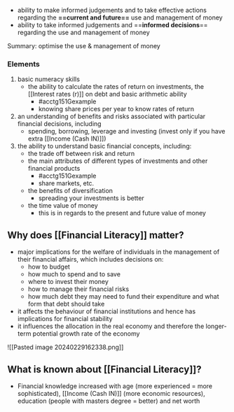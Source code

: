 - ability to make informed judgements and to take effective actions regarding the **==current and future==** use and management of money
- ability to take informed judgements and ==**informed decisions**== regarding the use and management of money

Summary: optimise the use & management of money

### Elements
1. basic numeracy skills
	- the ability to calculate the rates of return on investments, the [[Interest rates (r)]] on debt and basic arithmetic ability
		- #acctg151Gexample
		- knowing share prices per year to know rates of return
2. an understanding of benefits and risks associated with particular financial decisions, including
	- spending, borrowing, leverage and investing (invest only if you have extra [[Income (Cash IN)]])
3. the ability to understand basic financial concepts, including:
	- the trade off between risk and return
	- the main attributes of different types of investments and other financial products
		- #acctg151Gexample
		- share markets, etc.
	- the benefits of diversification
		- spreading your investments is better
	- the time value of money
		- this is in regards to the present and future value of money


## Why does [[Financial Literacy]] matter?
- major implications for the welfare of individuals in the management of their financial affairs, which includes decisions on:
	- how to budget
	- how much to spend and to save
	- where to invest their money
	- how to manage their financial risks
	- how much debt they may need to fund their expenditure and what form that debt should take
- it affects the behaviour of financial institutions and hence has implications for financial stability
- it influences the allocation in the real economy and therefore the longer-term potential growth rate of the economy

![[Pasted image 20240229162338.png]]

## What is known about [[Financial Literacy]]?
- Financial knowledge increased with age (more experienced = more sophisticated), [[Income (Cash IN)]] (more economic resources), education (people with masters degree = better) and net worth

